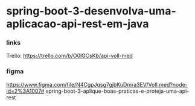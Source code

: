 # spring-boot-3-desenvolva-uma-aplicacao-api-rest-em-java


### links ###
Trello: https://trello.com/b/O0lGCsKb/api-voll-med

### figma ###
https://www.figma.com/file/N4CgpJqsg7gjbKuDmra3EV/Voll.med?node-id=2%3A1007# spring-boot-3-aplique-boas-praticas-e-proteja-uma-api-rest
